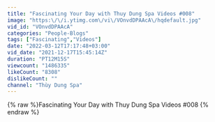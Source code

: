 ```yaml
---
title: "Fascinating Your Day with Thuy Dung Spa Videos #008"
image: "https:\/\/i.ytimg.com\/vi\/VOnvdDPAAcA\/hqdefault.jpg"
vid_id: "VOnvdDPAAcA"
categories: "People-Blogs"
tags: ["Fascinating","Videos"]
date: "2022-03-12T17:17:48+03:00"
vid_date: "2021-12-17T15:45:14Z"
duration: "PT12M15S"
viewcount: "1486335"
likeCount: "8308"
dislikeCount: ""
channel: "Thùy Dung Spa"
---
```

{% raw %}Fascinating Your Day with Thuy Dung Spa Videos #008 {% endraw %}
